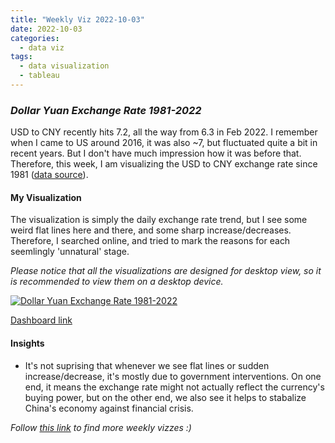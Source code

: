 ```yaml
---
title: "Weekly Viz 2022-10-03"
date: 2022-10-03
categories:
  - data viz
tags:
  - data visualization
  - tableau
---
```


### *Dollar Yuan Exchange Rate 1981-2022*

USD to CNY recently hits 7.2, all the way from 6.3 in Feb 2022. I remember when I came to US around 2016, it was also ~7, but fluctuated quite a bit in recent years. But I don't have much impression how it was before that. Therefore, this week, I am visualizing the USD to CNY exchange rate since 1981 ([data source](https://www.macrotrends.net/2575/us-dollar-yuan-exchange-rate-historical-chart)).  

#### My Visualization

The visualization is simply the daily exchange rate trend, but I see some weird flat lines here and there, and some sharp increase/decreases. Therefore, I searched online, and tried to mark the reasons for each seemlingly 'unnatural' stage.  

*Please notice that all the visualizations are designed for desktop view, so it is recommended to view them on a desktop device.*  

<div class='tableauPlaceholder' id='viz1664856529129' style='position: relative'>
  <noscript><a href='#'>
    <img alt='Dollar Yuan Exchange Rate 1981-2022 ' src='https:&#47;&#47;public.tableau.com&#47;static&#47;images&#47;20&#47;20221003DollarYuanExchangeRate1981-2022&#47;DollarYuanExchangeRate1981-2022&#47;1_rss.png' style='border: none' />
    </a></noscript><object class='tableauViz'  style='display:none;'>
  <param name='host_url' value='https%3A%2F%2Fpublic.tableau.com%2F' />
  <param name='embed_code_version' value='3' />
  <param name='site_root' value='' />
  <param name='name' value='20221003DollarYuanExchangeRate1981-2022&#47;DollarYuanExchangeRate1981-2022' />
  <param name='tabs' value='no' />
  <param name='toolbar' value='yes' />
  <param name='static_image' value='https:&#47;&#47;public.tableau.com&#47;static&#47;images&#47;20&#47;20221003DollarYuanExchangeRate1981-2022&#47;DollarYuanExchangeRate1981-2022&#47;1.png' />
  <param name='animate_transition' value='yes' />
  <param name='display_static_image' value='yes' />
  <param name='display_spinner' value='yes' />
  <param name='display_overlay' value='yes' />
  <param name='display_count' value='yes' />
  <param name='language' value='en-US' />
  <param name='filter' value='publish=yes' />
  </object></div>            
  <script type='text/javascript'>       
  var divElement = document.getElementById('viz1664856529129');       
  var vizElement = divElement.getElementsByTagName('object')[0];          
  vizElement.style.width='900px';vizElement.style.height='627px';           
  var scriptElement = document.createElement('script');               
  scriptElement.src = 'https://public.tableau.com/javascripts/api/viz_v1.js';        
  vizElement.parentNode.insertBefore(scriptElement, vizElement);            
</script>  

[Dashboard link](https://public.tableau.com/views/20221003DollarYuanExchangeRate1981-2022/DollarYuanExchangeRate1981-2022?:language=en-US&publish=yes&:display_count=n&:origin=viz_share_link)
  
#### Insights
* It's not suprising that whenever we see flat lines or sudden increase/decrease, it's mostly due to government interventions. On one end, it means the exchange rate might not actually reflect the currency's buying power, but on the other end, we also see it helps to stabalize China's economy against financial crisis.  
  
*Follow [this link](https://yudong-94.github.io/personal-website/project/WeeklyViz2022/) to find more weekly vizzes :)*
